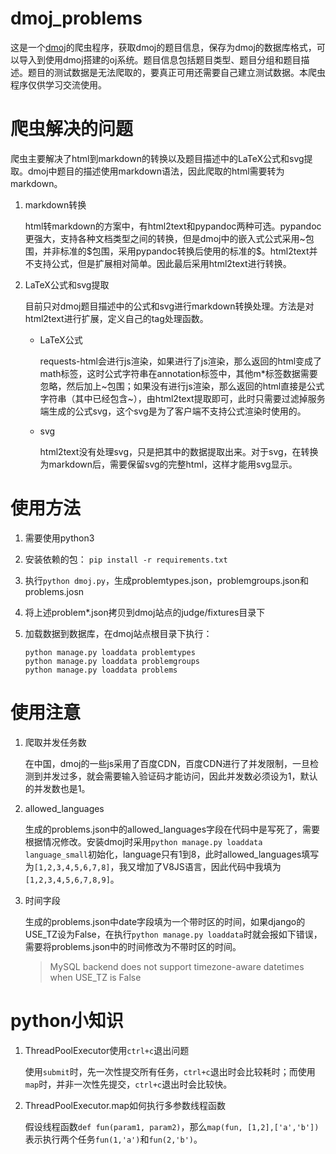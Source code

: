# dmoj_problems
这是一个[dmoj](https://dmoj.ca)的爬虫程序，获取dmoj的题目信息，保存为dmoj的数据库格式，可以导入到使用dmoj搭建的oj系统。题目信息包括题目类型、题目分组和题目描述。题目的测试数据是无法爬取的，要真正可用还需要自己建立测试数据。本爬虫程序仅供学习交流使用。



# 爬虫解决的问题

爬虫主要解决了html到markdown的转换以及题目描述中的LaTeX公式和svg提取。dmoj中题目的描述使用markdown语法，因此爬取的html需要转为markdown。

1. markdown转换

   html转markdown的方案中，有html2text和pypandoc两种可选。pypandoc更强大，支持各种文档类型之间的转换，但是dmoj中的嵌入式公式采用\~包围，并非标准的\$包围，采用pypandoc转换后使用的标准的\$。html2text并不支持公式，但是扩展相对简单。因此最后采用html2text进行转换。

2. LaTeX公式和svg提取

   目前只对dmoj题目描述中的公式和svg进行markdown转换处理。方法是对html2text进行扩展，定义自己的tag处理函数。
   
   * LaTeX公式
   
     requests-html会进行js渲染，如果进行了js渲染，那么返回的html变成了math标签，这时公式字符串在annotation标签中，其他m*标签数据需要忽略，然后加上\~包围；如果没有进行js渲染，那么返回的html直接是公式字符串（其中已经包含\~），由html2text提取即可，此时只需要过滤掉服务端生成的公式svg，这个svg是为了客户端不支持公式渲染时使用的。
   
   * svg
   
     html2text没有处理svg，只是把其中的数据提取出来。对于svg，在转换为markdown后，需要保留svg的完整html，这样才能用svg显示。
   
   

# 使用方法

1. 需要使用python3

2. 安装依赖的包： `pip install -r requirements.txt`

3. 执行`python dmoj.py`，生成problemtypes.json，problemgroups.json和problems.josn

4. 将上述problem*.json拷贝到dmoj站点的judge/fixtures目录下

5. 加载数据到数据库，在dmoj站点根目录下执行：

   ```shell
   python manage.py loaddata problemtypes
   python manage.py loaddata problemgroups
   python manage.py loaddata problems
   ```
   
   

# 使用注意

1. 爬取并发任务数

   在中国，dmoj的一些js采用了百度CDN，百度CDN进行了并发限制，一旦检测到并发过多，就会需要输入验证码才能访问，因此并发数必须设为1，默认的并发数也是1。

2. allowed_languages

   生成的problems.json中的allowed_languages字段在代码中是写死了，需要根据情况修改。安装dmoj时采用`python manage.py loaddata language_small`初始化，language只有1到8，此时allowed_languages填写为`[1,2,3,4,5,6,7,8]`，我又增加了V8JS语言，因此代码中我填为`[1,2,3,4,5,6,7,8,9]`。

3. 时间字段

   生成的problems.json中date字段填为一个带时区的时间，如果django的USE_TZ设为False，在执行`python manage.py loaddata`时就会报如下错误，需要将problems.json中的时间修改为不带时区的时间。

   > MySQL backend does not support timezone-aware datetimes when USE_TZ is False



# python小知识

1. ThreadPoolExecutor使用`ctrl+c`退出问题

   使用`submit`时，先一次性提交所有任务，`ctrl+c`退出时会比较耗时；而使用`map`时，并非一次性先提交，`ctrl+c`退出时会比较快。

2. ThreadPoolExecutor.map如何执行多参数线程函数

   假设线程函数`def fun(param1, param2)`，那么`map(fun, [1,2],['a','b'])`表示执行两个任务`fun(1,'a')`和`fun(2,'b')`。

